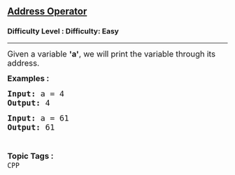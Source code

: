 <h2><a href="https://www.geeksforgeeks.org/problems/address-operator/1?page=2&difficulty=Basic,Easy&status=unsolved&sortBy=accuracy">Address Operator</a></h2><h3>Difficulty Level : Difficulty: Easy</h3><hr><div class="problems_problem_content__Xm_eO"><p><span style="font-size: 18px;">Given a variable <strong>'a'</strong>, we will print the variable through its address.</span></p>
<p><span style="font-size: 18px;"><strong>Examples :</strong></span></p>
<pre><strong style="font-size: 18px;">Input: </strong><span style="font-size: 18px;">a = 4 <br><strong>Output: </strong>4 </span><span style="font-size: 18px;"><strong> </strong></span></pre>
<pre><span style="font-size: 18px;"><strong>Input: </strong>a = 61
<strong>Output: </strong>61</span></pre></div><br><p><span style=font-size:18px><strong>Topic Tags : </strong><br><code>CPP</code>&nbsp;
